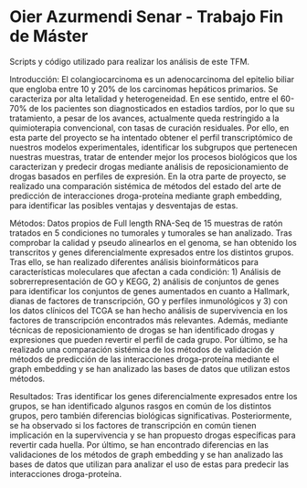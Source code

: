 # Oier Azurmendi Senar - Trabajo Fin de Máster
Scripts y código utilizado para realizar los análisis de este TFM.

Introducción: El colangiocarcinoma es un adenocarcinoma del epitelio biliar que engloba entre 10 y 20%
de los carcinomas hepáticos primarios. Se caracteriza por alta letalidad y heterogeneidad. En ese sentido,
entre el 60-70% de los pacientes son diagnosticados en estadios tardíos, por lo que su tratamiento, a pesar
de los avances, actualmente queda restringido a la quimioterapia convencional, con tasas de curación
residuales. Por ello, en esta parte del proyecto se ha intentado obtener el perfil transcriptómico de
nuestros modelos experimentales, identificar los subgrupos que pertenecen nuestras muestras, tratar de
entender mejor los procesos biológicos que los caracterizan y predecir drogas mediante análisis de
reposicionamiento de drogas basados en perfiles de expresión. En la otra parte de proyecto, se realizado
una comparación sistémica de métodos del estado del arte de predicción de interacciones droga-proteína
mediante graph embedding, para identificar las posibles ventajas y desventajas de estas.

Métodos: Datos propios de Full length RNA-Seq de 15 muestras de ratón tratados en 5 condiciones no
tumorales y tumorales se han analizado. Tras comprobar la calidad y pseudo alinearlos en el genoma, se
han obtenido los transcritos y genes diferencialmente expresados entre los distintos grupos. Tras ello, se
han realizado diferentes análisis bioinformáticos para características moleculares que afectan a cada
condición: 1) Análisis de sobrerrepresentación de GO y KEGG, 2) análisis de conjuntos de genes para
identificar los conjuntos de genes aumentados en cuanto a Hallmark, dianas de factores de transcripción,
GO y perfiles inmunológicos y 3) con los datos clínicos del TCGA se han hecho análisis de supervivencia en
los factores de transcripción encontrados más relevantes. Además, mediante técnicas de
reposicionamiento de drogas se han identificado drogas y expresiones que pueden revertir el perfil de
cada grupo. Por último, se ha realizado una comparación sistémica de los métodos de validación de
métodos de predicción de las interacciones droga-proteína mediante el graph embedding y se han
analizado las bases de datos que utilizan estos métodos.

Resultados: Tras identificar los genes diferencialmente expresados entre los grupos, se han identificado
algunos rasgos en común de los distintos grupos, pero también diferencias biológicas significativas.
Posteriormente, se ha observado si los factores de transcripción en común tienen implicación en la
supervivencia y se han propuesto drogas específicas para revertir cada huella. Por último, se han
encontrado diferencias en las validaciones de los métodos de graph embedding y se han analizado las
bases de datos que utilizan para analizar el uso de estas para predecir las interacciones droga-proteína.
